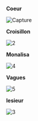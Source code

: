 **Coeur**

![Capture](https://user-images.githubusercontent.com/45512316/57964989-58187d80-792d-11e9-8b5b-b142f7c5e11f.PNG)

**Croisillon**

![2](https://user-images.githubusercontent.com/45512316/57965002-7aaa9680-792d-11e9-8036-9421859f9602.PNG)

**Monalisa**

![4](https://user-images.githubusercontent.com/45512316/57964986-4f27ac00-792d-11e9-8fa6-81c1c2392ff8.PNG)

**Vagues**

![5](https://user-images.githubusercontent.com/45512316/57964998-6b2b4d80-792d-11e9-8ec4-c68165542456.PNG)

**lesieur**

![3](https://user-images.githubusercontent.com/45512316/57964981-459e4400-792d-11e9-976e-c55ce11d18bf.PNG)
